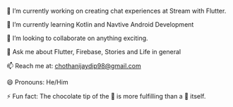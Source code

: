 
🔭 I’m currently working on creating chat experiences at Stream with Flutter.

🌱 I’m currently learning Kotlin and Navtive Android Development

👯 I’m looking to collaborate on anything exciting.

💬 Ask me about Flutter, Firebase, Stories and Life in general

📫 Reach me at: chothanijaydip98@gmail.com

😄 Pronouns: He/Him

⚡ Fun fact: The chocolate tip of the 🍦 is more fulfilling than a 🍫 itself.
